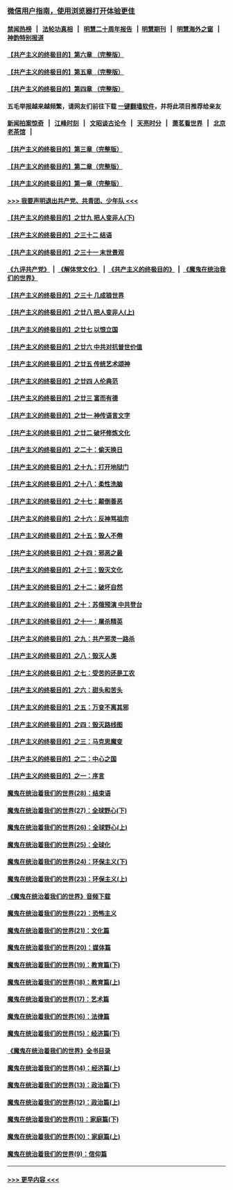 ### [微信用户指南，使用浏览器打开体验更佳](https://github.com/gfw-breaker/banned-news1/blob/master/indexes/wechat-guide.md?t=0)
#### [禁闻热榜](热点新闻.md?t=0)  &nbsp;&nbsp;|&nbsp;&nbsp; [法轮功真相](https://github.com/gfw-breaker/truth/blob/master/README.md?t=0) &nbsp;&nbsp;|&nbsp;&nbsp; [明慧二十周年报告](https://github.com/gfw-breaker/mh-reports/blob/master/README.md?t=0) &nbsp;&nbsp;|&nbsp;&nbsp;[明慧期刊](https://github.com/gfw-breaker/mh-qikan) &nbsp;&nbsp;|&nbsp;&nbsp; [明慧海外之窗](https://github.com/gfw-breaker/mh-news/blob/master/README.md?t=0) &nbsp;&nbsp;|&nbsp;&nbsp; [神韵特别报道](https://github.com/gfw-breaker/mh-news/blob/master/shenyun.md?t=0)
#### [【共产主义的终极目的】第六章 （完整版）](../pages/nsc422/n11428913.md?t=02172044) 
#### [【共产主义的终极目的】第五章 （完整版）](../pages/nsc422/n11428912.md?t=02172044) 
#### [【共产主义的终极目的】第四章 （完整版）](../pages/nsc422/n11428907.md?t=02172044) 
#### 五毛举报越来越频繁，请网友们前往下载 [一键翻墙软件](https://github.com/gfw-breaker/ssr-accounts)，并将此项目推荐给亲友
#### [新闻拍案惊奇](https://github.com/gfw-breaker/banned-news1/blob/master/pages/link4.md) &nbsp;&nbsp;|&nbsp;&nbsp; [江峰时刻](https://github.com/gfw-breaker/banned-news1/blob/master/pages/link4.md) &nbsp;&nbsp;|&nbsp;&nbsp; [文昭谈古论今](https://github.com/gfw-breaker/banned-news1/blob/master/pages/link4.md) &nbsp;&nbsp;|&nbsp;&nbsp; [天亮时分](https://github.com/gfw-breaker/banned-news1/blob/master/pages/link4.md) &nbsp;&nbsp;|&nbsp;&nbsp; [萧茗看世界](https://github.com/gfw-breaker/banned-news1/blob/master/pages/link4.md) &nbsp;&nbsp;|&nbsp;&nbsp; [北京老茶馆](https://github.com/gfw-breaker/banned-news1/blob/master/pages/link4.md) &nbsp;&nbsp;|&nbsp;&nbsp; 
#### [【共产主义的终极目的】第三章（完整版）](../pages/nsc422/n11428848.md?t=02172044) 
#### [【共产主义的终极目的】第二章（完整版）](../pages/nsc422/n11428831.md?t=02172044) 
#### [【共产主义的终极目的】第一章（完整版）](../pages/nsc422/n11417651.md?t=02172044) 
#### [>>> 我要声明退出共产党、共青团、少年队 <<<](https://github.com/begood0513/goodnews/blob/master/quit/letter.md) 
#### [【共产主义的终极目的】之廿九 把人变非人(下)](../pages/nsc422/n11344140.md?t=02172044) 
#### [【共产主义的终极目的】之三十二 结语](../pages/nsc422/n11360535.md?t=02172044) 
#### [【共产主义的终极目的】之三十一 末世景观](../pages/nsc422/n11351129.md?t=02172044) 
#### [《九评共产党》](https://github.com/begood0513/9ping.md/blob/master/README.md) &nbsp;|&nbsp; [《解体党文化》](../../../../jtdwh.md/blob/master/README.md)  &nbsp;|&nbsp; [《共产主义的终极目的》](../../../../gczydzjmd.md/blob/master/README.md) &nbsp;|&nbsp; [《魔鬼在统治我们的世界》](../../../../mgztzwmdsj.md/blob/master/README.md) 
#### [【共产主义的终极目的】之三十 几成狼世界](../pages/nsc422/n11348280.md?t=02172044) 
#### [【共产主义的终极目的】之廿八 把人变非人(上)](../pages/nsc422/n11340492.md?t=02172044) 
#### [【共产主义的终极目的】之廿七 以恨立国](../pages/nsc422/n11336944.md?t=02172044) 
#### [【共产主义的终极目的】之廿六 中共对抗普世价值](../pages/nsc422/n11324785.md?t=02172044) 
#### [【共产主义的终极目的】之廿五 传统艺术颂神](../pages/nsc422/n11296396.md?t=02172044) 
#### [【共产主义的终极目的】之廿四 人伦典范](../pages/nsc422/n11296397.md?t=02172044) 
#### [【共产主义的终极目的】之廿三 富而有德](../pages/nsc422/n11283598.md?t=02172044) 
#### [【共产主义的终极目的】之廿一 神传语言文字](../pages/nsc422/n11263265.md?t=02172044) 
#### [【共产主义的终极目的】之廿二 破坏修炼文化](../pages/nsc422/n11245728.md?t=02172044) 
#### [【共产主义的终极目的】之二十：偷天换日](../pages/nsc422/n11238846.md?t=02172044) 
#### [【共产主义的终极目的】之十九：打开地狱门](../pages/nsc422/n11206376.md?t=02172044) 
#### [【共产主义的终极目的】之十八：柔性洗脑](../pages/nsc422/n11199994.md?t=02172044) 
#### [【共产主义的终极目的】之十七：颠倒善恶](../pages/nsc422/n11179782.md?t=02172044) 
#### [【共产主义的终极目的】之十六：反神骂祖宗](../pages/nsc422/n11166798.md?t=02172044) 
#### [【共产主义的终极目的】之十五：毁人不倦](../pages/nsc422/n11166792.md?t=02172044) 
#### [【共产主义的终极目的】之十四：邪恶之最](../pages/nsc422/n11150249.md?t=02172044) 
#### [【共产主义的终极目的】之十三：毁灭文化](../pages/nsc422/n11135227.md?t=02172044) 
#### [【共产主义的终极目的】之十二：破坏自然](../pages/nsc422/n11135214.md?t=02172044) 
#### [【共产主义的终极目的】之十：苏俄预演 中共登台](../pages/nsc422/n11118424.md?t=02172044) 
#### [【共产主义的终极目的】之十一：屠杀精英](../pages/nsc422/n11118442.md?t=02172044) 
#### [【共产主义的终极目的】之九：共产邪灵一路杀](../pages/nsc422/n11114139.md?t=02172044) 
#### [【共产主义的终极目的】之八：毁灭人类](../pages/nsc422/n11108503.md?t=02172044) 
#### [【共产主义的终极目的】之七：受苦的还是工农](../pages/nsc422/n11101809.md?t=02172044) 
#### [【共产主义的终极目的】之六：甜头和苦头](../pages/nsc422/n11096971.md?t=02172044) 
#### [【共产主义的终极目的】之五：万变不离其邪](../pages/nsc422/n11091285.md?t=02172044) 
#### [【共产主义的终极目的】之四：毁灭路线图](../pages/nsc422/n11086284.md?t=02172044) 
#### [【共产主义的终极目的】之三：马克思魔变](../pages/nsc422/n11061941.md?t=02172044) 
#### [【共产主义的终极目的】之二：中心之国](../pages/nsc422/n11047728.md?t=02172044) 
#### [【共产主义的终极目的】之一：序言](../pages/nsc422/n11086077.md?t=02172044) 
#### [魔鬼在统治着我们的世界(28)：结束语](../pages/nsc422/n10936246.md?t=02172044) 
#### [魔鬼在统治着我们的世界(27)：全球野心(下)](../pages/nsc422/n10928319.md?t=02172044) 
#### [魔鬼在统治着我们的世界(26)：全球野心(上)](../pages/nsc422/n10900318.md?t=02172044) 
#### [魔鬼在统治着我们的世界(25)：全球化](../pages/nsc422/n10788205.md?t=02172044) 
#### [魔鬼在统治着我们的世界(24)：环保主义(下)](../pages/nsc422/n10695307.md?t=02172044) 
#### [魔鬼在统治着我们的世界(23)：环保主义(上)](../pages/nsc422/n10688613.md?t=02172044) 
#### [《魔鬼在统治着我们的世界》音频下载](../pages/nsc422/n10635553.md?t=02172044) 
#### [魔鬼在统治着我们的世界(22)：恐怖主义](../pages/nsc422/n10614727.md?t=02172044) 
#### [魔鬼在统治着我们的世界(21)：文化篇](../pages/nsc422/n10597706.md?t=02172044) 
#### [魔鬼在统治着我们的世界(20)：媒体篇](../pages/nsc422/n10586579.md?t=02172044) 
#### [魔鬼在统治着我们的世界(19)：教育篇(下)](../pages/nsc422/n10564808.md?t=02172044) 
#### [魔鬼在统治着我们的世界(18)：教育篇(上)](../pages/nsc422/n10526970.md?t=02172044) 
#### [魔鬼在统治着我们的世界(17)：艺术篇](../pages/nsc422/n10499093.md?t=02172044) 
#### [魔鬼在统治着我们的世界(16)：法律篇](../pages/nsc422/n10485969.md?t=02172044) 
#### [魔鬼在统治着我们的世界(15)：经济篇(下)](../pages/nsc422/n10469975.md?t=02172044) 
#### [《魔鬼在统治着我们的世界》全书目录](../pages/nsc422/n10464261.md?t=02172044) 
#### [魔鬼在统治着我们的世界(14)：经济篇(上)](../pages/nsc422/n10457370.md?t=02172044) 
#### [魔鬼在统治着我们的世界(13)：政治篇(下)](../pages/nsc422/n10448270.md?t=02172044) 
#### [魔鬼在统治着我们的世界(12)：政治篇(上)](../pages/nsc422/n10444576.md?t=02172044) 
#### [魔鬼在统治着我们的世界(11)：家庭篇(下)](../pages/nsc422/n10440961.md?t=02172044) 
#### [魔鬼在统治着我们的世界(10)：家庭篇(上)](../pages/nsc422/n10435448.md?t=02172044) 
#### [魔鬼在统治着我们的世界(9)：信仰篇](../pages/nsc422/n10432159.md?t=02172044) 

----
#### [ >>> 更早内容 <<< ](../indexes/nsc422-earlier.md)
